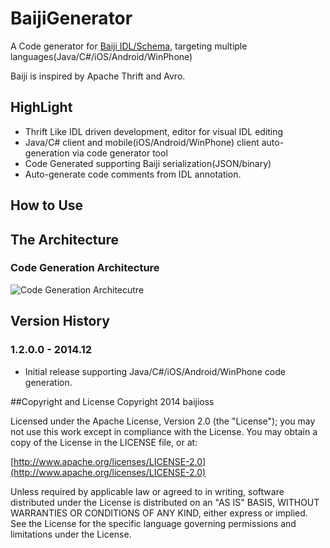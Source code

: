 BaijiGenerator
==============

A Code generator for [Baiji IDL/Schema](https://github.com/baijioss/BaijiGenerator.Net/wiki/Baiji-IDL), targeting multiple languages(Java/C#/iOS/Android/WinPhone)

Baiji is inspired by Apache Thrift and Avro.


## HighLight
* Thrift Like IDL driven development, editor for visual IDL editing
* Java/C# client and mobile(iOS/Android/WinPhone) client auto-generation via code generator tool
* Code Generated supporting Baiji serialization(JSON/binary)
* Auto-generate code comments from IDL annotation.


## How to Use


## The Architecture

### Code Generation Architecture
![Code Generation Architecutre](https://raw.githubusercontent.com/baijioss/BaijiGenerator.Net/master/Doc/Codegen_Arch.png)



## Version History

### 1.2.0.0 - 2014.12
  * Initial release supporting Java/C#/iOS/Android/WinPhone code generation.


##Copyright and License
Copyright 2014 baijioss

Licensed under the Apache License, Version 2.0 (the "License"); you may not use this work except in compliance with the License. You may obtain a copy of the License in the LICENSE file, or at:

[http://www.apache.org/licenses/LICENSE-2.0](http://www.apache.org/licenses/LICENSE-2.0)

Unless required by applicable law or agreed to in writing, software distributed under the License is distributed on an "AS IS" BASIS, WITHOUT WARRANTIES OR CONDITIONS OF ANY KIND, either express or implied. See the License for the specific language governing permissions and limitations under the License.


